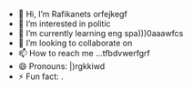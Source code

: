 - 👋 Hi, I’m Rafikanets orfejkegf
- 👀 I’m interested in politic
- 🌱 I’m currently learning eng spa)))0aaawfcs
- 💞️ I’m looking to collaborate on 
- 📫 How to reach me ...tfbdvwerfgrf
- 😄 Pronouns: |)rgkkiwd
- ⚡ Fun fact: .
<!---
Rafikanets/Rafikanets is a ✨ special ✨ repository because its `README.md` (this file) appears on your GitHub profile.
You can click the Preview link to take a look at your changes
